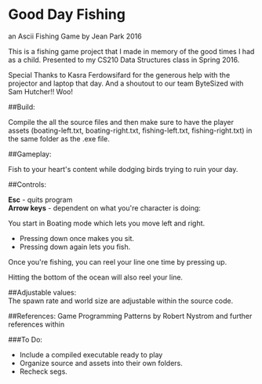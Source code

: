 # Good Day Fishing
an Ascii Fishing Game
by Jean Park
2016

This is a fishing game project that I made in memory of the good times I had as a child.
Presented to my CS210 Data Structures class in Spring 2016.


Special Thanks to Kasra Ferdowsifard for the generous help with the projector and laptop that day.
And a shoutout to our team ByteSized with Sam Hutcher!! Woo!

##Build:

Compile the all the source files and then make sure to have the player assets 
(boating-left.txt, boating-right.txt, fishing-left.txt, fishing-right.txt) 
in the same folder as the .exe file.

##Gameplay:

  Fish to your heart's content while dodging birds trying to ruin your day.
  
##Controls:

  **Esc** - quits program  
  **Arrow keys** - dependent on what you're character is doing:  
  
  
  You start in Boating mode which lets you move left and right.
  + Pressing down once makes you sit.   
  + Pressing down again lets you fish.
  
Once you're fishing, you can reel your line one time by pressing up.   


Hitting the bottom of the ocean will also reel your line.  


##Adjustable values:  
The spawn rate and world size are adjustable within the source code.  


##References:
Game Programming Patterns by Robert Nystrom and further references within

###To Do:  
+ Include a compiled executable ready to play 
+ Organize source and assets into their own folders.  
+ Recheck segs.  



